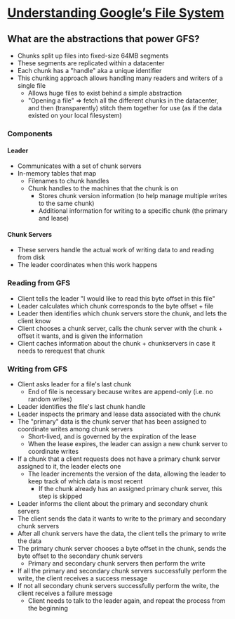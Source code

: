 # [Understanding Google’s File System](https://www.micahlerner.com/2020/03/22/understanding-googles-file-system.html#:~:text=What%20are%20the%20abstractions%20that,unique%20ids%20for%20a%20chunk.)

## What are the abstractions that power GFS?

* Chunks split up files into fixed-size 64MB segments
* These segments are replicated within a datacenter
* Each chunk has a "handle" aka a unique identifier
* This chunking approach allows handling many readers and writers of a single file
  * Allows huge files to exist behind a simple abstraction
  * "Opening a file" => fetch all the different chunks in the datacenter, and then (transparently) stitch them together for use (as if the data existed on your local filesystem)

### Components

#### Leader

* Communicates with a set of chunk servers
* In-memory tables that map
  * Filenames to chunk handles
  * Chunk handles to the machines that the chunk is on
    * Stores chunk version information (to help manage multiple writes to the same chunk)
    * Additional information for writing to a specific chunk (the primary and lease)

#### Chunk Servers

* These servers handle the actual work of writing data to and reading from disk
* The leader coordinates when this work happens

### Reading from GFS

* Client tells the leader "I would like to read this byte offset in this file"
* Leader calculates which chunk corresponds to the byte offset + file
* Leader then identifies which chunk servers store the chunk, and lets the client know
* Client chooses a chunk server, calls the chunk server with the chunk + offset it wants, and is given the information
* Client caches information about the chunk + chunkservers in case it needs to rerequest that chunk

### Writing from GFS

* Client asks leader for a file's last chunk
  * End of file is necessary because writes are append-only (i.e. no random writes)
* Leader identifies the file's last chunk handle
* Leader inspects the primary and lease data associated with the chunk
* The "primary" data is the chunk server that has been assigned to coordinate writes among chunk servers
  * Short-lived, and is governed by the expiration of the lease
  * When the lease expires, the leader can assign a new chunk server to coordinate writes
* If a chunk that a client requests does not have a primary chunk server assigned to it, the leader elects one
  * The leader increments the version of the data, allowing the leader to keep track of which data is most recent
    * If the chunk already has an assigned primary chunk server, this step is skipped
* Leader informs the client about the primary and secondary chunk servers
* The client sends the data it wants to write to the primary and secondary chunk servers
* After all chunk servers have the data, the client tells the primary to write the data
* The primary chunk server chooses a byte offset in the chunk, sends the byte offset to the secondary chunk servers
  * Primary and secondary chunk servers then perform the write
* If all the primary and secondary chunk servers successfully perform the write, the client receives a success message
* If not all secondary chunk servers successfully perform the write, the client receives a failure message
  * Client needs to talk to the leader again, and repeat the process from the beginning
